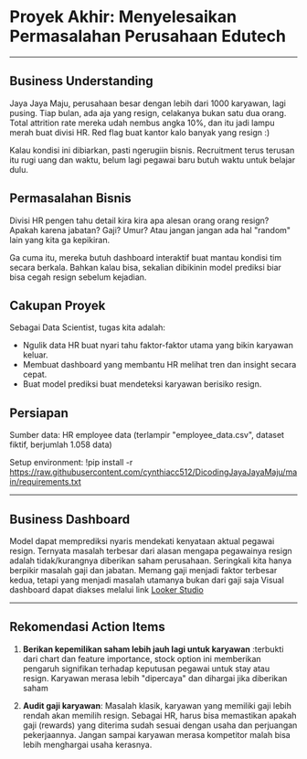 # Proyek Akhir: Menyelesaikan Permasalahan Perusahaan Edutech

---

## Business Understanding
Jaya Jaya Maju, perusahaan besar dengan lebih dari 1000 karyawan, lagi pusing. Tiap bulan, ada aja yang resign, celakanya bukan satu dua orang. Total attrition rate mereka udah nembus angka 10%, dan itu jadi lampu merah buat divisi HR. Red flag buat kantor kalo banyak yang resign :)

Kalau kondisi ini dibiarkan, pasti ngerugiin bisnis. Recruitment terus terusan itu rugi uang dan waktu, belum lagi pegawai baru butuh waktu untuk belajar dulu.

## Permasalahan Bisnis
Divisi HR pengen tahu detail kira kira apa alesan orang orang resign? Apakah karena jabatan? Gaji? Umur? Atau jangan jangan ada hal "random" lain yang kita ga kepikiran.

Ga cuma itu, mereka butuh dashboard interaktif buat mantau kondisi tim secara berkala. Bahkan kalau bisa, sekalian dibikinin model prediksi biar bisa cegah resign sebelum kejadian.

## Cakupan Proyek
Sebagai Data Scientist, tugas kita adalah:

- Ngulik data HR buat nyari tahu faktor-faktor utama yang bikin karyawan keluar.
- Membuat dashboard yang membantu HR melihat tren dan insight secara cepat.
- Buat model prediksi buat mendeteksi karyawan berisiko resign.

## Persiapan
Sumber data: HR employee data (terlampir "employee_data.csv", dataset fiktif, berjumlah 1.058 data)

Setup environment: 
!pip install -r https://raw.githubusercontent.com/cynthiacc512/DicodingJayaJayaMaju/main/requirements.txt

---

## Business Dashboard

Model dapat memprediksi nyaris mendekati kenyataan aktual pegawai resign. Ternyata masalah terbesar dari alasan mengapa pegawainya resign adalah tidak/kurangnya diberikan saham perusahaan. Seringkali kita hanya berpikir masalah gaji dan jabatan. Memang gaji menjadi faktor terbesar kedua, tetapi yang menjadi masalah utamanya bukan dari gaji saja
Visual dashboard dapat diakses melalui link [Looker Studio](https://lookerstudio.google.com/reporting/7dd00bc8-5e16-42ac-9c06-4b81758f9a90)

---

## Rekomendasi Action Items

1. **Berikan kepemilikan saham lebih jauh lagi untuk karyawan** :terbukti dari chart dan feature importance, stock option ini memberikan pengaruh signifikan terhadap keputusan pegawai untuk stay atau resign. Karyawan merasa lebih "dipercaya" dan dihargai jika diberikan saham

2. **Audit gaji karyawan**: Masalah klasik, karyawan yang memiliki gaji lebih rendah akan memilih resign. Sebagai HR, harus bisa memastikan apakah gaji (rewards) yang diterima sudah sesuai dengan usaha dan perjuangan pekerjaannya. Jangan sampai karyawan merasa kompetitor malah bisa lebih menghargai usaha kerasnya.
